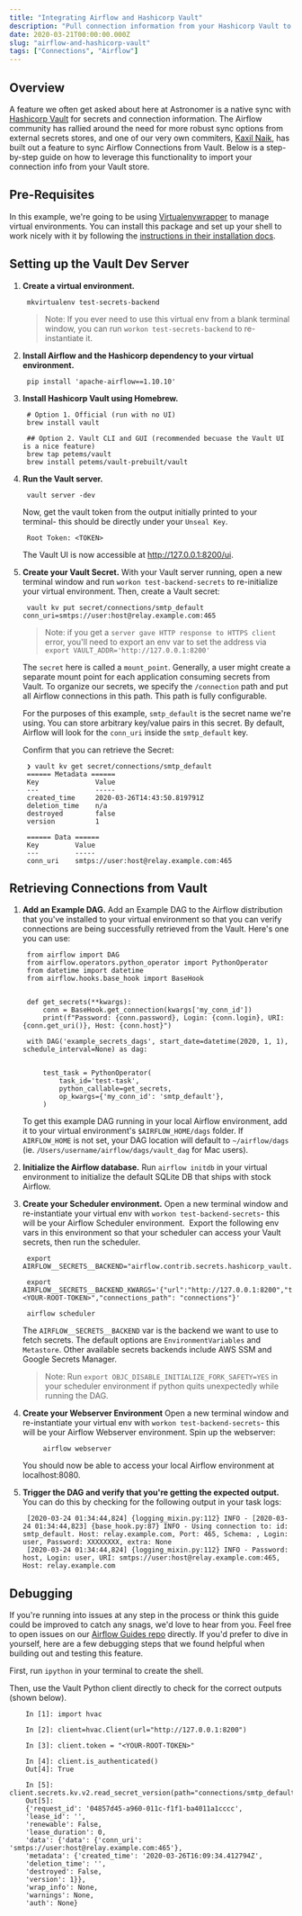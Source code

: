 ```yaml
---
title: "Integrating Airflow and Hashicorp Vault"
description: "Pull connection information from your Hashicorp Vault to use in your Airflow DAGs."
date: 2020-03-21T00:00:00.000Z
slug: "airflow-and-hashicorp-vault"
tags: ["Connections", "Airflow"]
---
```



## Overview

A feature we often get asked about here at Astronomer is a native sync with [Hashicorp Vault](https://www.vaultproject.io/) for secrets and connection information. The Airflow community has rallied around the need for more robust sync options from external secrets stores, and one of our very own commiters, [Kaxil Naik](https://www.linkedin.com/in/kaxil?originalSubdomain=uk), has built out a feature to sync Airflow Connections from Vault. Below is a step-by-step guide on how to leverage this functionality to import your connection info from your Vault store.

## Pre-Requisites

In this example, we're going to be using [Virtualenvwrapper](https://virtualenvwrapper.readthedocs.io/en/latest/) to manage virtual environments. You can install this package and set up your shell to work nicely with it by following the [instructions in their installation docs](https://virtualenvwrapper.readthedocs.io/en/latest/install.html).

## Setting up the Vault Dev Server

1. **Create a virtual environment.**

        mkvirtualenv test-secrets-backend

    >Note: If you ever need to use this virtual env from a blank terminal window, you can run `workon test-secrets-backend` to re-instantiate it.

2. **Install Airflow and the Hashicorp dependency to your virtual environment.** 

        pip install 'apache-airflow==1.10.10'

3. **Install Hashicorp Vault using Homebrew.**

        # Option 1. Official (run with no UI)
        brew install vault

        ## Option 2. Vault CLI and GUI (recommended becuase the Vault UI is a nice feature)
        brew tap petems/vault
        brew install petems/vault-prebuilt/vault

4. **Run the Vault server.**

        vault server -dev

    Now, get the vault token from the output initially printed to your terminal- this should be directly under your `Unseal Key`.

        Root Token: <TOKEN>

    The Vault UI is now accessible at http://127.0.0.1:8200/ui.

5. **Create your Vault Secret.** With your Vault server running, open a new terminal window and run `workon test-backend-secrets` to re-initialize your virtual environment. Then, create a Vault secret:

        vault kv put secret/connections/smtp_default conn_uri=smtps://user:host@relay.example.com:465

    > Note: if you get a `server gave HTTP response to HTTPS client` error, you'll need to export an env var to set the address via `export VAULT_ADDR='http://127.0.0.1:8200'`

    The `secret` here is called a `mount_point`. Generally, a user might create a separate mount point for each application consuming secrets from Vault.
    To organize our secrets, we specify the `/connection` path and put all Airflow connections in this path. This path is fully configurable.
    <br/>

    For the purposes of this example, `smtp_default` is the secret name we're using. You can store arbitrary key/value pairs in this secret. By default, Airflow will look for the `conn_uri` inside the `smtp_default` key.
    
    Confirm that you can retrieve the Secret:
    
        ❯ vault kv get secret/connections/smtp_default
        ====== Metadata ======
        Key              Value
        ---              -----
        created_time     2020-03-26T14:43:50.819791Z
        deletion_time    n/a
        destroyed        false
        version          1

        ====== Data ======
        Key         Value
        ---         -----
        conn_uri    smtps://user:host@relay.example.com:465

## Retrieving Connections from Vault

1. **Add an Example DAG.** Add an Example DAG to the Airflow distribution that you've installed to your virtual environment so that you can verify connections are being successfully retrieved from the Vault. Here's one you can use:

        from airflow import DAG
        from airflow.operators.python_operator import PythonOperator
        from datetime import datetime
        from airflow.hooks.base_hook import BaseHook
        
        
        def get_secrets(**kwargs):
            conn = BaseHook.get_connection(kwargs['my_conn_id'])
            print(f"Password: {conn.password}, Login: {conn.login}, URI: {conn.get_uri()}, Host: {conn.host}")
        
        with DAG('example_secrets_dags', start_date=datetime(2020, 1, 1), schedule_interval=None) as dag:
        
        
            test_task = PythonOperator(
                task_id='test-task',
                python_callable=get_secrets,
                op_kwargs={'my_conn_id': 'smtp_default'},
            )

    To get this example DAG running in your local Airflow environment, add it to your virtual environment's `$AIRFLOW_HOME/dags` folder. If `AIRFLOW_HOME` is not set, your DAG location will default to `~/airflow/dags` (ie. `/Users/username/airflow/dags/vault_dag` for Mac users).

2. **Initialize the Airflow database.** Run `airflow initdb` in your virtual environment to initialize the default SQLite DB that ships with stock Airflow.

3. **Create your Scheduler environment.** Open a new terminal window and re-instantiate your virtual env with `workon test-backend-secrets`- this will be your Airflow Scheduler environment.  Export the following env vars in this environment so that your scheduler can access your Vault secrets, then run the scheduler.

        export AIRFLOW__SECRETS__BACKEND="airflow.contrib.secrets.hashicorp_vault.VaultBackend"

        export AIRFLOW__SECRETS__BACKEND_KWARGS='{"url":"http://127.0.0.1:8200","token":"<YOUR-ROOT-TOKEN>","connections_path": "connections"}'

        airflow scheduler

    The `AIRFLOW__SECRETS__BACKEND` var is the backend we want to use to fetch secrets. The default options are `EnvironmentVariables` and `Metastore`. Other available secrets backends include AWS SSM and Google Secrets Manager.

    > Note: Run `export OBJC_DISABLE_INITIALIZE_FORK_SAFETY=YES` in your scheduler environment if python quits unexpectedly while running the DAG.

4. **Create your Webserver Environment** Open a new terminal window and re-instantiate your virtual env with `workon test-backend-secrets`- this will be your Airflow Webserver environment. Spin up the webserver:

            airflow webserver

    You should now be able to access your local Airflow environment at localhost:8080.
        

5. **Trigger the DAG and verify that you're getting the expected output.** You can do this by checking for the following output in your task logs:

        [2020-03-24 01:34:44,824] {logging_mixin.py:112} INFO - [2020-03-24 01:34:44,823] {base_hook.py:87} INFO - Using connection to: id: smtp_default. Host: relay.example.com, Port: 465, Schema: , Login: user, Password: XXXXXXXX, extra: None
        [2020-03-24 01:34:44,824] {logging_mixin.py:112} INFO - Password: host, Login: user, URI: smtps://user:host@relay.example.com:465, Host: relay.example.com

## Debugging

If you're running into issues at any step in the process or think this guide could be improved to catch any snags, we'd love to hear from you. Feel free to open issues on our [Airflow Guides repo](https://github.com/astronomer/airflow-guides) directly. If you'd prefer to dive in yourself, here are a few debugging steps that we found helpful when building out and testing this feature.

First, run `ipython` in your terminal to create the shell.

Then, use the Vault Python client directly to check for the correct outputs (shown below).

        In [1]: import hvac                                                                                                  

        In [2]: client=hvac.Client(url="http://127.0.0.1:8200")                                                      

        In [3]: client.token = "<YOUR-ROOT-TOKEN>"                                                                  

        In [4]: client.is_authenticated()                                                                                    
        Out[4]: True

        In [5]: client.secrets.kv.v2.read_secret_version(path="connections/smtp_default")                                    
        Out[5]: 
        {'request_id': '04857d45-a960-011c-f1f1-ba4011a1cccc',
        'lease_id': '',
        'renewable': False,
        'lease_duration': 0,
        'data': {'data': {'conn_uri': 'smtps://user:host@relay.example.com:465'},
        'metadata': {'created_time': '2020-03-26T16:09:34.412794Z',
        'deletion_time': '',
        'destroyed': False,
        'version': 1}},
        'wrap_info': None,
        'warnings': None,
        'auth': None}
